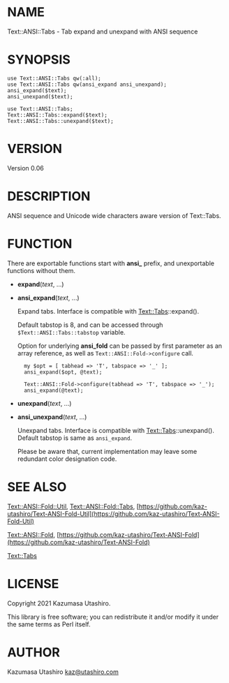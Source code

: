
# NAME

Text::ANSI::Tabs - Tab expand and unexpand with ANSI sequence

# SYNOPSIS

    use Text::ANSI::Tabs qw(:all);
    use Text::ANSI::Tabs qw(ansi_expand ansi_unexpand);
    ansi_expand($text);
    ansi_unexpand($text);

    use Text::ANSI::Tabs;
    Text::ANSI::Tabs::expand($text);
    Text::ANSI::Tabs::unexpand($text);

# VERSION

Version 0.06

# DESCRIPTION

ANSI sequence and Unicode wide characters aware version of Text::Tabs.

# FUNCTION

There are exportable functions start with **ansi\_** prefix, and
unexportable functions without them.

- **expand**(_text_, ...)
- **ansi\_expand**(_text_, ...)

    Expand tabs.  Interface is compatible with [Text::Tabs](https://metacpan.org/pod/Text::Tabs)::expand().

    Default tabstop is 8, and can be accessed through
    `$Text::ANSI::Tabs::tabstop` variable.

    Option for underlying **ansi\_fold** can be passed by first parameter as
    an array reference, as well as `Text::ANSI::Fold->configure` call.

        my $opt = [ tabhead => 'T', tabspace => '_' ];
        ansi_expand($opt, @text);

        Text::ANSI::Fold->configure(tabhead => 'T', tabspace => '_');
        ansi_expand(@text);

- **unexpand**(_text_, ...)
- **ansi\_unexpand**(_text_, ...)

    Unexpand tabs.  Interface is compatible with
    [Text::Tabs](https://metacpan.org/pod/Text::Tabs)::unexpand().  Default tabstop is same as `ansi_expand`.

    Please be aware that, current implementation may leave some redundant
    color designation code.

# SEE ALSO

[Text::ANSI::Fold::Util](https://metacpan.org/pod/Text::ANSI::Fold::Util),
[Text::ANSI::Fold::Tabs](https://metacpan.org/pod/Text::ANSI::Fold::Tabs),
[https://github.com/kaz-utashiro/Text-ANSI-Fold-Util](https://github.com/kaz-utashiro/Text-ANSI-Fold-Util)

[Text::ANSI::Fold](https://metacpan.org/pod/Text::ANSI::Fold),
[https://github.com/kaz-utashiro/Text-ANSI-Fold](https://github.com/kaz-utashiro/Text-ANSI-Fold)

[Text::Tabs](https://metacpan.org/pod/Text::Tabs)

# LICENSE

Copyright 2021 Kazumasa Utashiro.

This library is free software; you can redistribute it and/or modify
it under the same terms as Perl itself.

# AUTHOR

Kazumasa Utashiro <kaz@utashiro.com>
